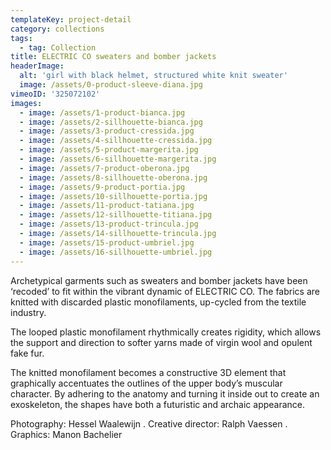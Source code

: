 ```yaml
---
templateKey: project-detail
category: collections
tags:
  - tag: Collection
title: ELECTRIC CO sweaters and bomber jackets
headerImage:
  alt: 'girl with black helmet, structured white knit sweater'
  image: /assets/0-product-sleeve-diana.jpg
vimeoID: '325072102'
images:
  - image: /assets/1-product-bianca.jpg
  - image: /assets/2-sillhouette-bianca.jpg
  - image: /assets/3-product-cressida.jpg
  - image: /assets/4-sillhouette-cressida.jpg
  - image: /assets/5-product-margerita.jpg
  - image: /assets/6-sillhouette-margerita.jpg
  - image: /assets/7-product-oberona.jpg
  - image: /assets/8-sillhouette-oberona.jpg
  - image: /assets/9-product-portia.jpg
  - image: /assets/10-sillhouette-portia.jpg
  - image: /assets/11-product-tatiana.jpg
  - image: /assets/12-sillhouette-titiana.jpg
  - image: /assets/13-product-trincula.jpg
  - image: /assets/14-sillhouette-trincula.jpg
  - image: /assets/15-product-umbriel.jpg
  - image: /assets/16-sillhouette-umbriel.jpg
---
```

Archetypical garments such as sweaters and bomber jackets have been ‘recoded’ to fit within the vibrant dynamic of ELECTRIC CO. The fabrics are knitted with discarded plastic monofilaments, up-cycled from the textile industry.

The looped plastic monofilament rhythmically creates rigidity, which allows the support and direction to softer yarns made of virgin wool and opulent fake fur.

The knitted monofilament becomes a constructive 3D element that graphically accentuates the outlines of the upper body’s muscular character. By adhering to the anatomy and turning it inside out to create an exoskeleton, the shapes have both a futuristic and archaic appearance.

Photography: Hessel Waalewijn . Creative director: Ralph Vaessen . Graphics: Manon Bachelier
